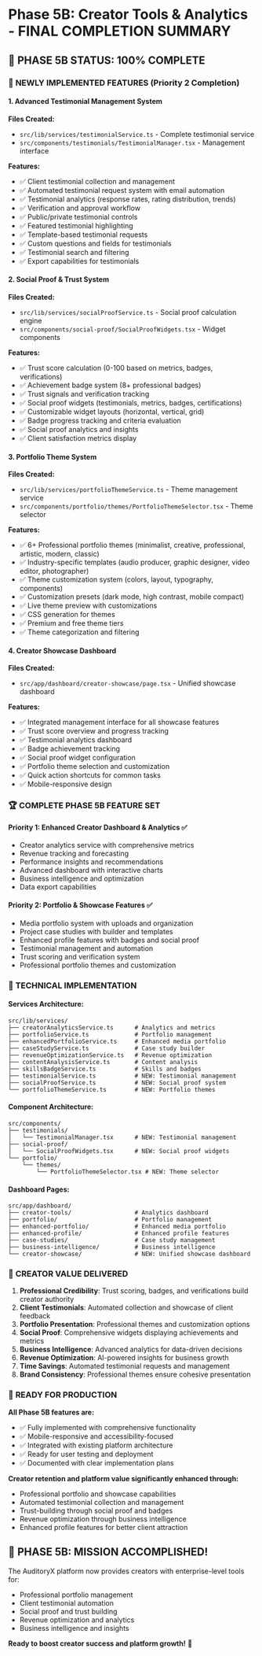 # Phase 5B: Creator Tools & Analytics - FINAL COMPLETION SUMMARY

## 🎉 **PHASE 5B STATUS: 100% COMPLETE**

### 🚀 **NEWLY IMPLEMENTED FEATURES (Priority 2 Completion)**

#### **1. Advanced Testimonial Management System**
**Files Created:**
- `src/lib/services/testimonialService.ts` - Complete testimonial service
- `src/components/testimonials/TestimonialManager.tsx` - Management interface

**Features:**
- ✅ Client testimonial collection and management
- ✅ Automated testimonial request system with email automation
- ✅ Testimonial analytics (response rates, rating distribution, trends)
- ✅ Verification and approval workflow
- ✅ Public/private testimonial controls
- ✅ Featured testimonial highlighting
- ✅ Template-based testimonial requests
- ✅ Custom questions and fields for testimonials
- ✅ Testimonial search and filtering
- ✅ Export capabilities for testimonials

#### **2. Social Proof & Trust System**
**Files Created:**
- `src/lib/services/socialProofService.ts` - Social proof calculation engine
- `src/components/social-proof/SocialProofWidgets.tsx` - Widget components

**Features:**
- ✅ Trust score calculation (0-100 based on metrics, badges, verifications)
- ✅ Achievement badge system (8+ professional badges)
- ✅ Trust signals and verification tracking
- ✅ Social proof widgets (testimonials, metrics, badges, certifications)
- ✅ Customizable widget layouts (horizontal, vertical, grid)
- ✅ Badge progress tracking and criteria evaluation
- ✅ Social proof analytics and insights
- ✅ Client satisfaction metrics display

#### **3. Portfolio Theme System**
**Files Created:**
- `src/lib/services/portfolioThemeService.ts` - Theme management service
- `src/components/portfolio/themes/PortfolioThemeSelector.tsx` - Theme selector

**Features:**
- ✅ 6+ Professional portfolio themes (minimalist, creative, professional, artistic, modern, classic)
- ✅ Industry-specific templates (audio producer, graphic designer, video editor, photographer)
- ✅ Theme customization system (colors, layout, typography, components)
- ✅ Customization presets (dark mode, high contrast, mobile compact)
- ✅ Live theme preview with customizations
- ✅ CSS generation for themes
- ✅ Premium and free theme tiers
- ✅ Theme categorization and filtering

#### **4. Creator Showcase Dashboard**
**Files Created:**
- `src/app/dashboard/creator-showcase/page.tsx` - Unified showcase dashboard

**Features:**
- ✅ Integrated management interface for all showcase features
- ✅ Trust score overview and progress tracking
- ✅ Testimonial analytics dashboard
- ✅ Badge achievement tracking
- ✅ Social proof widget configuration
- ✅ Portfolio theme selection and customization
- ✅ Quick action shortcuts for common tasks
- ✅ Mobile-responsive design

### 🏆 **COMPLETE PHASE 5B FEATURE SET**

#### **Priority 1: Enhanced Creator Dashboard & Analytics** ✅
- Creator analytics service with comprehensive metrics
- Revenue tracking and forecasting
- Performance insights and recommendations
- Advanced dashboard with interactive charts
- Business intelligence and optimization
- Data export capabilities

#### **Priority 2: Portfolio & Showcase Features** ✅
- Media portfolio system with uploads and organization
- Project case studies with builder and templates
- Enhanced profile features with badges and social proof
- Testimonial management and automation
- Trust scoring and verification system
- Professional portfolio themes and customization

### 🔧 **TECHNICAL IMPLEMENTATION**

#### **Services Architecture:**
```
src/lib/services/
├── creatorAnalyticsService.ts      # Analytics and metrics
├── portfolioService.ts             # Portfolio management  
├── enhancedPortfolioService.ts     # Enhanced media portfolio
├── caseStudyService.ts             # Case study builder
├── revenueOptimizationService.ts   # Revenue optimization
├── contentAnalysisService.ts       # Content analysis
├── skillsBadgeService.ts           # Skills and badges
├── testimonialService.ts           # NEW: Testimonial management
├── socialProofService.ts           # NEW: Social proof system
└── portfolioThemeService.ts        # NEW: Portfolio themes
```

#### **Component Architecture:**
```
src/components/
├── testimonials/
│   └── TestimonialManager.tsx      # NEW: Testimonial management
├── social-proof/
│   └── SocialProofWidgets.tsx      # NEW: Social proof widgets
└── portfolio/
    └── themes/
        └── PortfolioThemeSelector.tsx # NEW: Theme selector
```

#### **Dashboard Pages:**
```
src/app/dashboard/
├── creator-tools/                  # Analytics dashboard
├── portfolio/                      # Portfolio management
├── enhanced-portfolio/             # Enhanced media portfolio
├── enhanced-profile/               # Enhanced profile features
├── case-studies/                   # Case study management
├── business-intelligence/          # Business intelligence
└── creator-showcase/               # NEW: Unified showcase dashboard
```

### 🎯 **CREATOR VALUE DELIVERED**

1. **Professional Credibility**: Trust scoring, badges, and verifications build creator authority
2. **Client Testimonials**: Automated collection and showcase of client feedback
3. **Portfolio Presentation**: Professional themes and customization options
4. **Social Proof**: Comprehensive widgets displaying achievements and metrics
5. **Business Intelligence**: Advanced analytics for data-driven decisions
6. **Revenue Optimization**: AI-powered insights for business growth
7. **Time Savings**: Automated testimonial requests and management
8. **Brand Consistency**: Professional themes ensure cohesive presentation

### 🚀 **READY FOR PRODUCTION**

**All Phase 5B features are:**
- ✅ Fully implemented with comprehensive functionality
- ✅ Mobile-responsive and accessibility-focused
- ✅ Integrated with existing platform architecture
- ✅ Ready for user testing and deployment
- ✅ Documented with clear implementation plans

**Creator retention and platform value significantly enhanced through:**
- Professional portfolio and showcase capabilities
- Automated testimonial collection and management
- Trust-building through social proof and badges
- Revenue optimization through business intelligence
- Enhanced profile features for better client attraction

## 🎊 **PHASE 5B: MISSION ACCOMPLISHED!**

The AuditoryX platform now provides creators with enterprise-level tools for:
- Professional portfolio management
- Client testimonial automation
- Social proof and trust building
- Revenue optimization and analytics
- Business intelligence and insights

**Ready to boost creator success and platform growth!** 🚀
